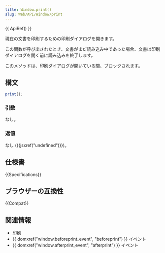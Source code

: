 ```yaml
---
title: Window.print()
slug: Web/API/Window/print
---
```


{{ ApiRef() }}

現在の文書を印刷するための印刷ダイアログを開きます。

この関数が呼び出されたとき、文書がまだ読み込み中であった場合、文書は印刷ダイアログを開く前に読み込みを終了します。

このメソッドは、印刷ダイアログが開いている間、ブロックされます。

## 構文

```js
print();
```

### 引数

なし。

### 返値

なし ({{jsxref("undefined")}})。

## 仕様書

{{Specifications}}

## ブラウザーの互換性

{{Compat}}

## 関連情報

- [印刷](/ja/docs/Web/Guide/Printing)
- {{ domxref("window.beforeprint_event", "beforeprint") }} イベント
- {{ domxref("window.afterprint_event", "afterprint") }} イベント

